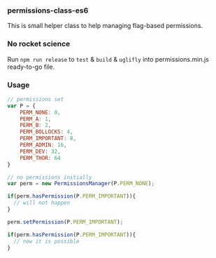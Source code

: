 ### permissions-class-es6
This is small helper class to help managing flag-based permissions.

### No rocket science

Run `npm run release` to `test` & `build` & `uglifly` into permissions.min.js ready-to-go file.

### Usage

```javascript
// permissions set
var P = {
    PERM_NONE: 0,
    PERM_A: 1,
    PERM_B: 2,
    PERM_BOLLOCKS: 4,
    PERM_IMPORTANT: 8,
    PERM_ADMIN: 16,
    PERM_DEV: 32,
    PERM_THOR: 64
}

// no permissions initially
var perm = new PermissionsManager(P.PERM_NONE);

if(perm.hasPermission(P.PERM_IMPORTANT)){
  // will not happen
}

perm.setPermission(P.PERM_IMPORTANT);

if(perm.hasPermission(P.PERM_IMPORTANT)){
  // now it is possible
}

```
